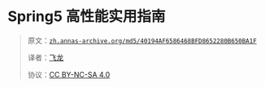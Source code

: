 # Spring5 高性能实用指南

> 原文：[`zh.annas-archive.org/md5/40194AF6586468BFD8652280B650BA1F`](https://zh.annas-archive.org/md5/40194AF6586468BFD8652280B650BA1F)
> 
> 译者：[飞龙](https://github.com/wizardforcel)
> 
> 协议：[CC BY-NC-SA 4.0](http://creativecommons.org/licenses/by-nc-sa/4.0/)
